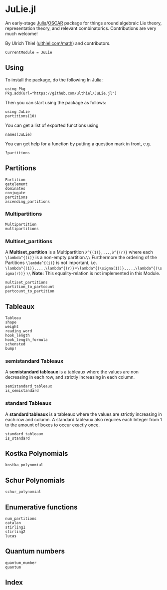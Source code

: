 # JuLie.jl
An early-stage [Julia](https://julialang.org)/[OSCAR](https://oscar.computeralgebra.de) package for things around algebraic Lie theory, representation theory, and relevant combinatorics. Contributions are very much welcome!

By Ulrich Thiel ([ulthiel.com/math](https://ulthiel.com/math)) and contributors.

```@meta
CurrentModule = JuLie
```

## Using

To install the package, do the following In Julia:

```
using Pkg
Pkg.add(url="https://github.com/ulthiel/JuLie.jl")
```

Then you can start using the package as follows:

```
using JuLie
partitions(10)
```

You can get a list of exported functions using

```
names(JuLie)
```

You can get help for a function by putting a question mark in front, e.g.

```
?partitions
```


## Partitions

```@docs
Partition
getelement
dominates
conjugate
partitions
ascending_partitions
```

### Multipartitions

```@docs
Multipartition
multipartitions
```

### Multiset_partitions

A **Multiset_partition** is a Multipartition ``λ^{(1)},...,λ^{(r)}`` where each ``\lambda^{(i)}`` is a non-empty partition.``\\``
Furthermore the ordering of the Partitions ``\lambda^{(i)}`` is not important, i.e. ``\lambda^{(1)},...,\lambda^{(r)}``=``\lambda^{(\sigma(1))},...,\lambda^{(\sigma(r))}`` ``\\``
**Note:** This equality-relation is not implemented in this Module.

```@docs
multiset_partitions
partition_to_partcount
partcount_to_partition
```

## Tableaux

```@docs
Tableau
shape
weight
reading_word
hook_length
hook_length_formula
schensted
bump!
```

### semistandard Tableaux

A **semistandard tableaux** is a tableaux where the values are non decreasing in each row, and strictly increasing in each column.

```@docs
semistandard_tableaux
is_semistandard
```

### standard Tableaux

A **standard tableaux** is a tableaux where the values are strictly increasing in each row and column. A standard tableaux also requires each Integer from 1 to the amount of boxes to occur exactly once.

```@docs
standard_tableaux
is_standard
```

## Kostka Polynomials

```@docs
kostka_polynomial
```

## Schur Polynomials

```@docs
schur_polynomial
```

## Enumerative functions

```@docs
num_partitions
catalan
stirling1
stirling2
lucas
```

## Quantum numbers

```@docs
quantum_number
quantum
```

## Index

```@index
```
